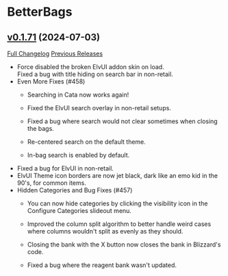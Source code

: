 # BetterBags

## [v0.1.71](https://github.com/Cidan/BetterBags/tree/v0.1.71) (2024-07-03)
[Full Changelog](https://github.com/Cidan/BetterBags/compare/v0.1.70...v0.1.71) [Previous Releases](https://github.com/Cidan/BetterBags/releases)

- Force disabled the broken ElvUI addon skin on load.  
    Fixed a bug with title hiding on search bar in non-retail.  
- Even More Fixes (#458)  
    * Searching in Cata now works again!  
    * Fixed the ElvUI search overlay in non-retail setups.  
    * Fixed a bug where search would not clear sometimes when closing the bags.  
    * Re-centered search on the default theme.  
    * In-bag search is enabled by default.  
- Fixed a bug for ElvUI in non-retail.  
- ElvUI Theme icon borders are now jet black, dark like an emo kid in the 90's, for common items.  
- Hidden Categories and Bug Fixes (#457)  
    * You can now hide categories by clicking the visibility icon in the Configure Categories slideout menu.  
    * Improved the column split algorithm to better handle weird cases where columns wouldn't split as evenly as they should.  
    * Closing the bank with the X button now closes the bank in Blizzard's code.  
    * Fixed a bug where the reagent bank wasn't updated.  